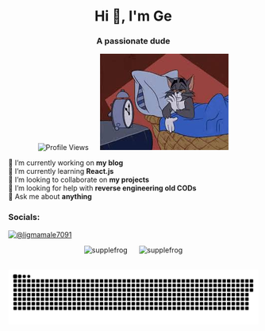 <h1 align="center">Hi 👋, I'm Ge</h1>
<h3 align="center">A passionate dude</h3>

<p align="center">
  <img src="https://komarev.com/ghpvc/?username=supplefrog&label=Profile%20views&color=0e75b6&style=flat" alt="Profile Views">
  &nbsp;&nbsp;&nbsp;&nbsp;
  <img src="images.jpeg" alt="Ge's Image">
</p>

<p align="justify">
  🔭 I’m currently working on <strong>my blog</strong><br>
  🌱 I’m currently learning <strong>React.js</strong><br>
  👯 I’m looking to collaborate on <strong>my projects</strong><br>
  🤝 I’m looking for help with <strong>reverse engineering old CODs</strong><br>
  💬 Ask me about <strong>anything</strong>
</p>

<h3 align="left">Socials:</h3>
<p align="left">
  <a href="https://www.youtube.com/c/@ligmamale7091" target="blank">
    <img src="https://raw.githubusercontent.com/rahuldkjain/github-profile-readme-generator/master/src/images/icons/Social/youtube.svg" alt="@ligmamale7091" height="30" width="40" />
  </a>
</p>

<p align="center">
  <img src="https://github-readme-stats.vercel.app/api/top-langs?username=supplefrog&show_icons=true&locale=en&layout=compact" alt="supplefrog" width="48%">
  &nbsp;&nbsp;&nbsp;&nbsp;
  <img src="https://github-readme-streak-stats.herokuapp.com/?user=supplefrog&" alt="supplefrog" width="48%">
</p>

<br clear="both">
<img src="https://raw.githubusercontent.com/supplefrog/supplefrog/output/snake.svg" alt="Snake animation" />
